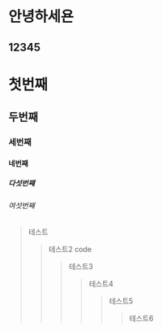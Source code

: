 안녕하세욘
=========
12345
-----
# 첫번째
## 두번째
### 세번째
#### 네번째
##### 다섯번째
###### 여섯번째
> 테스트
> > 테스트2
> > code 
> > > 테스트3
> > > > 테스트4
> > > > > 테스트5
> > > > > > 테스트6
<!---
KMJ1324/KMJ1324 is a ✨ special ✨ repository because its `README.md` (this file) appears on your GitHub profile.
You can click the Preview link to take a look at your changes.
--->

